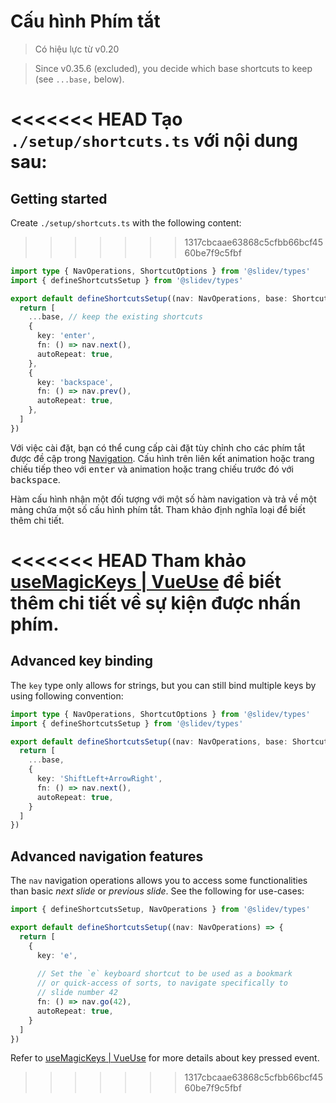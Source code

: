 # Cấu hình Phím tắt

> Có hiệu lực từ v0.20

> Since v0.35.6 (excluded), you decide which base shortcuts to keep (see `...base,` below).

<Environment type="client" />

<<<<<<< HEAD
Tạo `./setup/shortcuts.ts` với nội dung sau:
=======
## Getting started

Create `./setup/shortcuts.ts` with the following content:
>>>>>>> 1317cbcaae63868c5cfbb66bcf4560be7f9c5fbf

```ts
import type { NavOperations, ShortcutOptions } from '@slidev/types'
import { defineShortcutsSetup } from '@slidev/types'

export default defineShortcutsSetup((nav: NavOperations, base: ShortcutOptions[]) => {
  return [
    ...base, // keep the existing shortcuts
    {
      key: 'enter',
      fn: () => nav.next(),
      autoRepeat: true,
    },
    {
      key: 'backspace',
      fn: () => nav.prev(),
      autoRepeat: true,
    },
  ]
})
```

Với việc cài đặt, bạn có thể cung cấp cài đặt tùy chỉnh cho các phím tắt được đề cập trong [Navigation](/guide/navigation#navigation-bar). Cấu hình trên liên kết animation hoặc trang chiếu tiếp theo với <kbd>enter</kbd> và animation hoặc trang chiếu trước đó với <kbd>backspace</kbd>.

Hàm cấu hình nhận một đối tượng với một số hàm navigation và trả về một mảng chứa một số cấu hình phím tắt. Tham khảo định nghĩa loại để biết thêm chi tiết.

<<<<<<< HEAD
Tham khảo [useMagicKeys | VueUse](https://vueuse.org/core/useMagicKeys/) để biết thêm chi tiết về sự kiện được nhấn phím.
=======
## Advanced key binding

The `key` type only allows for strings, but you can still bind multiple keys by using following convention:

```ts
import type { NavOperations, ShortcutOptions } from '@slidev/types'
import { defineShortcutsSetup } from '@slidev/types'

export default defineShortcutsSetup((nav: NavOperations, base: ShortcutOptions[]) => {
  return [
    ...base,
    {
      key: 'ShiftLeft+ArrowRight',
      fn: () => nav.next(),
      autoRepeat: true,
    }
  ]
})
```

## Advanced navigation features

The `nav` navigation operations allows you to access some functionalities than basic _next slide_ or _previous slide_. See the following for use-cases:

```ts
import { defineShortcutsSetup, NavOperations } from '@slidev/types'

export default defineShortcutsSetup((nav: NavOperations) => {
  return [
    {
      key: 'e',
      
      // Set the `e` keyboard shortcut to be used as a bookmark
      // or quick-access of sorts, to navigate specifically to
      // slide number 42
      fn: () => nav.go(42),
      autoRepeat: true,
    }
  ]
})
```

Refer to [useMagicKeys | VueUse](https://vueuse.org/core/useMagicKeys/) for more details about key pressed event.
>>>>>>> 1317cbcaae63868c5cfbb66bcf4560be7f9c5fbf
